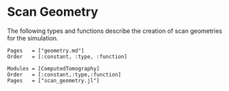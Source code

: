 # Scan Geometry 

The following types and functions describe the creation of scan geometries 
for the simulation. 

```@index 
Pages   = ["geometry.md"]
Order   = [:constant, :type, :function]
```

```@autodocs 
Modules = [ComputedTomography]
Order   = [:constant,:type,:function]
Pages   = ["scan_geometry.jl"]
```